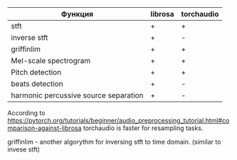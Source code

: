 

| Функция         | librosa     | torchaudio |
|-----------------|-------------|------------|
| stft | +      | +        |
| inverse stft      | +  | -       |
| griffinlim      | +  | +       |
| Mel-scale spectrogram      | +  | +       |
| Pitch detection      | +  | +       |
| beats detection      | +  | -       |
| harmonic percussive source separation      | +  | -       |



According to https://pytorch.org/tutorials/beginner/audio_preprocessing_tutorial.html#comparison-against-librosa torchaudio is faster for resampling tasks.

griffinlim - another algorythm for inversing stft to time domain. (similar to invese stft)

